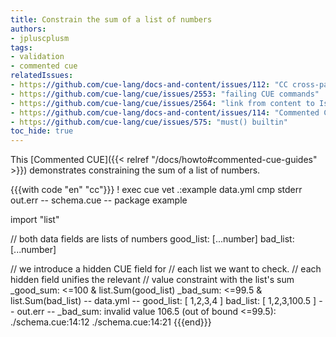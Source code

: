 ```yaml
---
title: Constrain the sum of a list of numbers
authors:
- jpluscplusm
tags:
- validation
- commented cue
relatedIssues:
- https://github.com/cue-lang/docs-and-content/issues/112: "CC cross-package adaptor"
- https://github.com/cue-lang/cue/issues/2553: "failing CUE commands"
- https://github.com/cue-lang/cue/issues/2564: "link from content to Issue"
- https://github.com/cue-lang/docs-and-content/issues/114: "Commented CUE explainer"
- https://github.com/cue-lang/cue/issues/575: "must() builtin"
toc_hide: true
---
```


This [Commented CUE]({{< relref "/docs/howto#commented-cue-guides" >}})
demonstrates constraining the sum of a list of numbers.

{{{with code "en" "cc"}}}
! exec cue vet .:example data.yml
cmp stderr out.err
-- schema.cue --
package example

import "list"

// both data fields are lists of numbers
good_list: [...number]
bad_list: [...number]

// we introduce a hidden CUE field for
// each list we want to check.
// each hidden field unifies the relevant
// value constraint with the list's sum
_good_sum: <=100 & list.Sum(good_list)
_bad_sum:  <=99.5 & list.Sum(bad_list)
-- data.yml --
good_list: [ 1,2,3,4 ]
bad_list:  [ 1,2,3,100.5 ]
-- out.err --
_bad_sum: invalid value 106.5 (out of bound <=99.5):
    ./schema.cue:14:12
    ./schema.cue:14:21
{{{end}}}

<!-- TODO: constraining these sums across package boundaries -->

<!-- ## Related content -->

<!-- - [How-to Guide](TODO): Constraining data at source, allowing it to be imported
  across package boundaries along with its constraint -->
<!-- - TODO: CUE stdlib package tour, `list` package page -->
